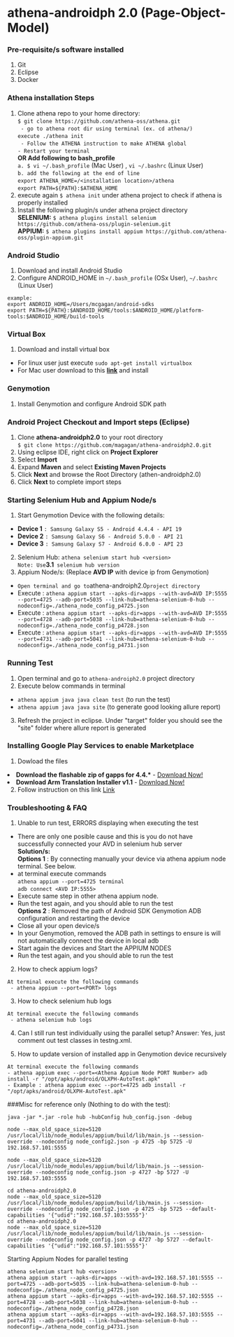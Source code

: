 # athena-androidph 2.0 (Page-Object-Model)
### Pre-requisite/s software installed
1. Git
2. Eclipse
3. Docker

### Athena installation Steps
1. Clone athena repo to your home directory: <br>
```$ git clone https://github.com/athena-oss/athena.git``` <br>
``` - go to athena root dir using terminal (ex. cd athena/)``` <br>
``` execute ./athena init ``` <br>
``` - Follow the ATHENA instruction to make ATHENA global``` <br>
``` - Restart your terminal ``` <br>
<b>OR Add following to bash_profile</b><br>
```a. $ vi ~/.bash_profile``` (Mac User) , ```vi ~/.bashrc``` (Linux User) <br>
```b. add the following at the end of line``` <br>
      ```export ATHENA_HOME=/<installation location>/athena``` <br>
      ```export PATH=${PATH}:$ATHENA_HOME```
2. execute again ```$ athena init``` under athena project to check if athena is properly installed
3. Install the following plugin/s under athena project directory <br>
<b>SELENIUM:</b> ```$ athena plugins install selenium https://github.com/athena-oss/plugin-selenium.git```<br>
<b>APPIUM:</b> ```$ athena plugins install appium https://github.com/athena-oss/plugin-appium.git```<br>

### Android Studio
1. Download and install Android Studio
2. Configure ANDROID_HOME in ```~/.bash_profile``` (OSx User), ```~/.bashrc``` (Linux User)
```
example:
export ANDROID_HOME=/Users/mcgagan/android-sdks
export PATH=${PATH}:$ANDROID_HOME/tools:$ANDROID_HOME/platform-tools:$ANDROID_HOME/build-tools 
```

### Virtual Box
1. Download and install virtual box
 - For linux user just execute ```sudo apt-get install virtualbox```
 - For Mac user download to this <b><a href="https://www.virtualbox.org/wiki/Downloads">link</a></b> and install

### Genymotion
1. Install Genymotion and configure Android SDK path

### Android Project Checkout and Import steps (Eclipse)
1. Clone <b>athena-androidph2.0</b> to your root directory <br>
```$ git clone https://github.com/magagan/athena-androidph2.0.git```
2. Using eclipse IDE, right click on <b>Project Explorer</b>
3. Select <b>Import</b>
4. Expand <b>Maven</b> and select <b>Existing Maven Projects</b>
5. Click <b>Next</b> and browse the Root Directory (athen-androidph2.0)
6. Click <b>Next</b> to complete import steps

### Starting Selenium Hub and Appium Node/s
1. Start Genymotion Device with the following details: <br>
- <b>Device 1</b> ``` : Samsung Galaxy S5 - Android 4.4.4 - API 19 ``` <br>
- <b>Device 2</b> ``` : Samsung Galaxy S6 - Android 5.0.0 - API 21 ``` <br>
- <b>Device 3</b> ``` : Samsung Galaxy S7 - Android 6.0.0 - API 23 ``` <br>
2. Selenium Hub: ``` athena selenium start hub <version> ``` <br>
``` Note: Use ```<b>3.1</b>``` selenium hub version```
3. Appium Node/s: (Replace <b>AVD IP</b> with device ip from Genymotion)<br>
- ``` Open terminal and go to ```athena-androiph2.0``` project directory ``` <br>
- Execute : ``` athena appium start --apks-dir=apps --with-avd=AVD IP:5555 --port=4725 --adb-port=5035 --link-hub=athena-selenium-0-hub --nodeconfig=./athena_node_config_p4725.json ``` <br>
- Execute : ``` athena appium start --apks-dir=apps --with-avd=AVD IP:5555 --port=4728 --adb-port=5038 --link-hub=athena-selenium-0-hub --nodeconfig=./athena_node_config_p4728.json ``` <br>
- Execute : ``` athena appium start --apks-dir=apps --with-avd=AVD IP:5555 --port=4731 --adb-port=5041 --link-hub=athena-selenium-0-hub --nodeconfig=./athena_node_config_p4731.json ``` <br>

### Running Test
1. Open terminal and go to ```athena-androiph2.0``` project directory
2. Execute below commands in terminal <br>

- ```athena appium java java clean test``` (to run the test)
- ```athena appium java java site``` (to generate good looking allure report)
3. Refresh the project in eclipse. Under "target" folder you should see the "site" folder where allure report is generated

### Installing Google Play Services to enable Marketplace
1. Dowload the files
<li><b>Download the flashable zip of gapps for 4.4.*</b> - <a href="https://app.box.com/s/o2pamfphxal19qa77bhejpr5ldn35ynr">Download Now!</a> <br>
<li><b>Download Arm Translation Installer v1.1</b> - <a href="https://app.box.com/s/wmz6emtsqh41qs01hxg3sj6uqqp0ltwr">Download Now!</a> <br>

2. Follow instruction on this link <a href="http://www.downloadorinstall.com/arm-translation-installer-genymotion/">Link</a>

### Troubleshooting & FAQ
1. Unable to run test, ERRORS displaying when executing the test
- There are only one posible cause and this is you do not have successfully connected your AVD in selenium hub server <br>
<b>Solution/s:</b><br>
<b>Options 1</b> : By connecting manually your device via athena appium node terminal. See below. <br>  
- at terminal execute commands <br>
```athena appium --port=4725 terminal``` <br>
```adb connect <AVD IP:5555>``` <br>
- Execute same step in other athena appium node. <br>
- Run the test again, and you should able to run the test <br>
<b>Options 2</b> : Removed the path of Android SDK Genymotion ADB configuration and restarting the device <br>
- Close all your open device/s <br>
- In your Genymotion, removed the ADB path in settings to ensure is will not automatically connect the device in local adb <br>
- Start again the devices and Start the APPIUM NODES <br>
- Run the test again, and you should able to run the test <br>


2. How to check appium logs?
```
At terminal execute the following commands
 - athena appium --port=<PORT> logs
```

3. How to check selenium hub logs
```
At terminal execute the following commands
 - athena selenium hub logs
```

4. Can I still run test individually using the parallel setup? Answer: Yes, just comment out test classes in testng.xml. <br>

5. How to update version of installed app in Genymotion device recursively

```
At terminal execute the following commands
- athena appium exec --port=<Athena Appium Node PORT Number> adb install -r "/opt/apks/android/OLXPH-AutoTest.apk"
- Example : athena appium exec --port=4725 adb install -r "/opt/apks/android/OLXPH-AutoTest.apk"
```

###Misc for reference only (Nothing to do with the test):
```
java -jar *.jar -role hub -hubConfig hub_config.json -debug

node --max_old_space_size=5120 /usr/local/lib/node_modules/appium/build/lib/main.js --session-override --nodeconfig node_config2.json -p 4725 -bp 5725 -U 192.168.57.101:5555

node --max_old_space_size=5120 /usr/local/lib/node_modules/appium/build/lib/main.js --session-override --nodeconfig node_config.json -p 4727 -bp 5727 -U 192.168.57.103:5555

cd athena-androidph2.0
node --max_old_space_size=5120 /usr/local/lib/node_modules/appium/build/lib/main.js --session-override --nodeconfig node_config2.json -p 4725 -bp 5725 --default-capabilities '{"udid":"192.168.57.103:5555"}'
cd athena-androidph2.0
node --max_old_space_size=5120 /usr/local/lib/node_modules/appium/build/lib/main.js --session-override --nodeconfig node_config.json -p 4727 -bp 5727 --default-capabilities '{"udid":"192.168.57.101:5555"}'

```
Starting Appium Nodes for parallel testing
```
athena selenium start hub <version>
athena appium start --apks-dir=apps --with-avd=192.168.57.101:5555 --port=4725 --adb-port=5035 --link-hub=athena-selenium-0-hub --nodeconfig=./athena_node_config_p4725.json
athena appium start --apks-dir=apps --with-avd=192.168.57.102:5555 --port=4728 --adb-port=5038 --link-hub=athena-selenium-0-hub --nodeconfig=./athena_node_config_p4728.json
athena appium start --apks-dir=apps --with-avd=192.168.57.103:5555 --port=4731 --adb-port=5041 --link-hub=athena-selenium-0-hub --nodeconfig=./athena_node_config_p4731.json

```

  
```
